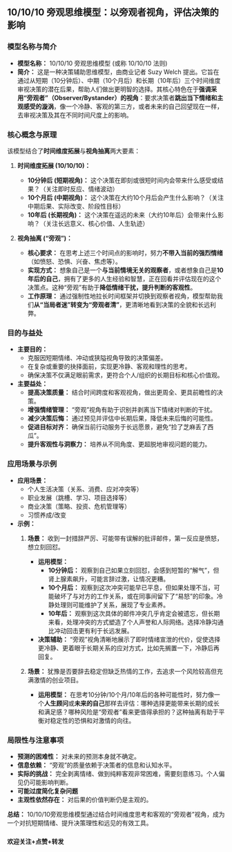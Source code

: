 ## 10/10/10 旁观思维模型：以旁观者视角，评估决策的影响

### 模型名称与简介
*   **模型名称：** 10/10/10 旁观思维模型 (或称 10/10/10 法则)
*   **简介：** 这是一种决策辅助思维模型，由商业记者 Suzy Welch 提出。它旨在通过从短期（10分钟后）、中期（10个月后）和长期（10年后）三个时间维度审视决策的潜在后果，帮助人们做出更明智的选择。其核心特色在于**强调采用“旁观者”（Observer/Bystander）的视角**：要求决策者**跳出当下情绪和主观感受的漩涡**，像一个冷静、客观的第三方，或者未来的自己回望现在一样，去审视决策及其在不同时间尺度上的影响。

### 核心概念与原理
该模型结合了**时间维度拓展**与**视角抽离**两大要素：

1.  **时间维度拓展 (10/10/10)：**
    *   **10分钟后 (短期视角)：** 这个决策在即刻或很短时间内会带来什么感受或结果？（关注即时反应、情绪波动）
    *   **10个月后 (中期视角)：** 这个决策在大约10个月后会产生什么影响？（关注中期后果、实际改变、阶段性目标）
    *   **10年后 (长期视角)：** 这个决策在遥远的未来（大约10年后）会带来什么影响？（关注长远意义、核心价值、人生轨迹）

2.  **视角抽离 (“旁观”)：**
    *   **核心要求：** 在思考上述三个时间点的影响时，努力**不带入当前的强烈情绪**（如愤怒、恐惧、兴奋、焦虑等）。
    *   **实现方式：** 想象自己是一个**与当前情境无关的观察者**，或者想象自己是**10年后的自己**，拥有了更多的人生经验和智慧，正在回看并评估现在的这个决策点。这种“旁观”有助于**降低情绪干扰，提升判断的客观性**。
    *   **工作原理：** 通过强制性地拉长时间框架并切换到观察者视角，模型帮助我们**从“当局者迷”转变为“旁观者清”**，更清晰地看到决策的全貌和长远利弊。

### 目的与益处
*   **主要目的：**
    *   克服因短期情绪、冲动或狭隘视角导致的决策偏差。
    *   在复杂或重要的抉择面前，实现更冷静、客观和理性的思考。
    *   确保决策不仅满足眼前需求，更符合个人/组织的长期目标和核心价值观。
*   **主要益处：**
    *   **提高决策质量：** 结合时间跨度和客观视角，做出更周全、更具前瞻性的决策。
    *   **增强情绪管理：** “旁观”视角有助于识别并剥离当下情绪对判断的干扰。
    *   **减少决策后悔：** 通过预见并评估中长期后果，降低未来后悔的可能性。
    *   **促进目标对齐：** 确保当前行动服务于长远愿景，避免“捡了芝麻丢了西瓜”。
    *   **提升客观性与洞察力：** 培养从不同角度、更超脱地审视问题的能力。

### 应用场景与示例
*   **应用场景：** 
    *   个人生活决策（关系、消费、应对冲突等）
    *   职业发展（跳槽、学习、项目选择等）
    *   商业决策（策略、投资、危机管理等）
    *   习惯养成/改变
*   **示例：**
    1.  **场景：** 收到一封措辞严厉、可能带有误解的批评邮件，第一反应是愤怒，想立刻回怼。
        *   **运用模型：**
            *   **10分钟后：**  观察到自己如果立刻回怼，会感到短暂的“解气”，但肾上腺素飙升，可能言辞过激，让情况更糟。
            *   **10个月后：** 观察到这次冲突可能早已平息，但如果处理不当，可能破坏了与对方的工作关系，或在同事间留下了“易怒”的印象。冷静处理则可能维护了关系，展现了专业素养。
            *   **10年后：**  观察到这次具体的邮件冲突几乎肯定会被遗忘，但长期来看，处理冲突的方式塑造了个人声誉和人际网络。选择冷静沟通比冲动回击更有利于长远发展。
        *   **决策辅助：** “旁观”视角清晰地展示了即时情绪宣泄的代价，促使选择更冷静、更着眼于长期关系的应对方式，比如先搁置一下，冷静后再回复。

    2.  **场景：** 犹豫是否要辞去稳定但缺乏热情的工作，去追求一个风险较高但充满激情的创业项目。
        *   **运用模型：** 在思考10分钟/10个月/10年后的各种可能性时，努力像一个**人生顾问**或**未来的自己**那样去评估：哪种选择更能带来长期的成长和满足感？哪种风险是“旁观者”看来更值得承担的？这种抽离有助于平衡对稳定性的恐惧和对激情的向往。

### 局限性与注意事项
*   **预测的困难性：** 对未来的预测本身就不确定。
*   **信息依赖：** “旁观”的质量依赖于决策者的信息和认知水平。
*   **实际的挑战：** 完全剥离情绪、做到纯粹客观非常困难，需要刻意练习。个人偏见仍可能影响判断。
*   **可能过度简化复杂问题**
*   **主观性依然存在：** 对后果的价值判断仍是主观的。

**总结：** 10/10/10旁观思维模型通过结合时间维度思考和客观的“旁观者”视角，成为一个对抗短期情绪、提升决策理性和远见的有效工具。

###

**欢迎关注+点赞+转发**

